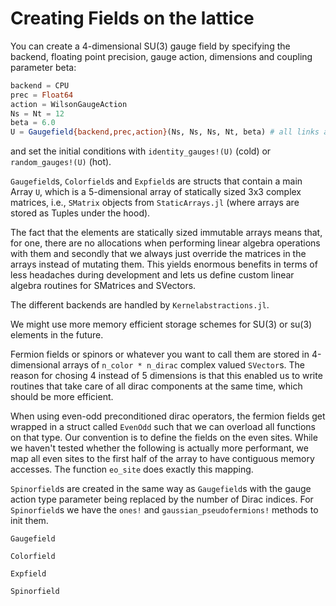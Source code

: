 # Creating Fields on the lattice

You can create a 4-dimensional SU(3) gauge field by specifying the backend, floating point
precision, gauge action, dimensions and coupling parameter beta:
```julia
backend = CPU
prec = Float64
action = WilsonGaugeAction
Ns = Nt = 12
beta = 6.0
U = Gaugefield{backend,prec,action}(Ns, Ns, Ns, Nt, beta) # all links are set to 0
```
and set the initial conditions with `identity_gauges!(U)` (cold) or
`random_gauges!(U)` (hot).

`Gaugefield`s, `Colorfield`s and `Expfield`s are structs that contain a main Array `U`,
which is a 5-dimensional array of statically sized 3x3 complex matrices, i.e., `SMatrix`
objects from `StaticArrays.jl` (where arrays are stored as Tuples under the hood).

The fact that the elements are statically sized immutable arrays means that, for one, there
are no allocations when performing linear algebra operations with them and secondly that we
always just override the matrices in the arrays instead of mutating them. This
yields enormous benefits in terms of less headaches during development and lets us define
custom linear algebra routines for SMatrices and SVectors.

The different backends are handled by `Kernelabstractions.jl`.

We might use more memory efficient storage schemes for SU(3) or su(3) elements in the future.

Fermion fields or spinors or whatever you want to call them are stored in 4-dimensional 
arrays of `n_color * n_dirac` complex valued `SVector`s. The reason for chosing 4 instead of
5 dimensions is that this enabled us to write routines that take care of all dirac
components at the same time, which should be more efficient.

When using even-odd preconditioned dirac operators, the fermion fields get wrapped in a
struct called `EvenOdd` such that we can overload all functions on that type. Our convention
is to define the fields on the even sites. While we haven't tested whether the following is
actually more performant, we map all even sites to the first half of the array to have
contiguous memory accesses. The function `eo_site` does exactly this mapping.

`Spinorfield`s are created in the same way as `Gaugefield`s with the gauge action type
parameter being replaced by the number of Dirac indices. For `Spinorfield`s we have the
`ones!` and `gaussian_pseudofermions!` methods to init them.

```@docs
Gaugefield
```

```@docs
Colorfield
```

```@docs
Expfield
```

```@docs
Spinorfield
```
